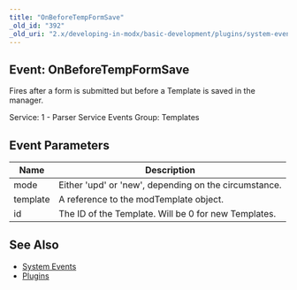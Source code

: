 ```yaml
---
title: "OnBeforeTempFormSave"
_old_id: "392"
_old_uri: "2.x/developing-in-modx/basic-development/plugins/system-events/onbeforetempformsave"
---
```


## Event: OnBeforeTempFormSave

Fires after a form is submitted but before a Template is saved in the manager.

Service: 1 - Parser Service Events 
Group: Templates

## Event Parameters

| Name | Description |
|------|-------------|
| mode | Either 'upd' or 'new', depending on the circumstance. |
| template | A reference to the modTemplate object. |
| id | The ID of the Template. Will be 0 for new Templates. |

## See Also

- [System Events](developing-in-modx/basic-development/plugins/system-events "System Events")
- [Plugins](developing-in-modx/basic-development/plugins "Plugins")